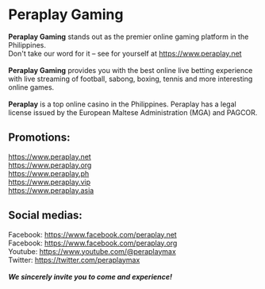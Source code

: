<h1>Peraplay Gaming</h1>
<strong>Peraplay Gaming</strong> stands out as the premier online gaming platform in the Philippines.<br>
Don't take our word for it – see for yourself at <a href="https://www.peraplay.net" title="Peraplay">https://www.peraplay.net</a>
<br><br>
<strong>Peraplay Gaming</strong> provides you with the best online live betting experience with live streaming of football, sabong, boxing, tennis and more interesting online games.
<br><br>
<strong>Peraplay</strong> is a top online casino in the Philippines. Peraplay has a legal license issued by the European Maltese Administration (MGA) and PAGCOR.<br>
<h2>Promotions:</h2>
<a href="https://www.peraplay.net" title="Peraplay">https://www.peraplay.net</a><br>
<a href="https://www.peraplay.org" title="Peraplay Gaming">https://www.peraplay.org</a><br>
<a href="https://www.peraplay.ph" title="Peraplay PH">https://www.peraplay.ph</a><br>
<a href="https://www.peraplay.vip" title="Peraplay VIP">https://www.peraplay.vip</a><br>
<a href="https://www.peraplay.asia" title="Peraplay Asia">https://www.peraplay.asia</a><br>
<h2>Social medias:</h2>
Facebook: <a href="https://www.facebook.com/peraplay.net" title="Peraplay.Net">https://www.facebook.com/peraplay.net</a><br>
Facebook: <a href="https://www.facebook.com/peraplay.org" title="Peraplay.Org">https://www.facebook.com/peraplay.org</a><br>
Youtube: <a href="https://www.youtube.com/@peraplaymax" title="Peraplay Youtube">https://www.youtube.com/@peraplaymax</a><br>
Twitter: <a href="https://twitter.com/peraplaymax" title="Peraplay Twitter">https://twitter.com/peraplaymax</a><br>
<br>
<i><strong>We sincerely invite you to come and experience!</strong></i>
